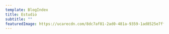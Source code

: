 ```yaml
---
template: BlogIndex
title: Estudio
subtitle: ""
featuredImage: https://ucarecdn.com/8dc7af81-2ad0-481a-9359-1ad8525e7ff2/
---
```

